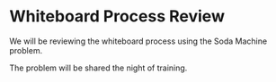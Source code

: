 # Whiteboard Process Review

We will be reviewing the whiteboard process using the Soda Machine problem.

The problem will be shared the night of training.